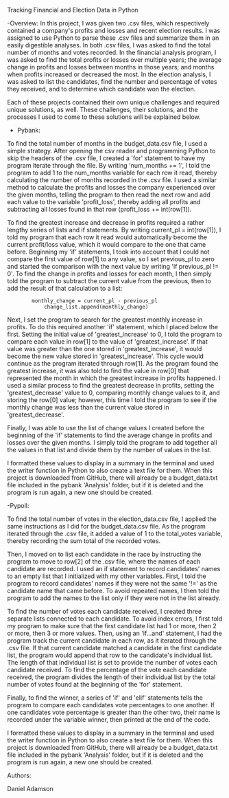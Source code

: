 Tracking Financial and Election Data in Python

-Overview:
In this project, I was given two .csv files, which respectively contained a company's profits and losses and recent election results. I was assigned to use Python to parse these .csv files and summarize them in an easily digestible analyses. In both .csv files, I was asked to find the total number of months and votes recorded. In the financial analysis program, I was asked to find the total profits or losses over multiple years; the average change in profits and losses between months in those years; and months when profits increased or decreased the most. In the election analysis, I was asked to list the candidates, find the number and percentage of votes they received, and to determine which candidate won the election. 

Each of these projects contained their own unique challenges and required unique solutions, as well. These challenges, their solutions, and the processes I used to come to these solutions will be explained below.


- Pybank:

To find the total number of months in the budget_data.csv file, I used a simple strategy. After opening the csv reader and programming Python to skip the headers of the .csv file, I created a 'for' statement to have my program iterate through the file. By writing 'num_months += 1', I told the program to add 1 to the num_months variable for each row it read, thereby calculating the number of months recorded in the .csv file. I used a similar method to calculate the profits and losses the company experienced over the given months, telling the program to then read the next row and add each value to the variable 'profit_loss', thereby adding all profits and subtracting all losses found in that row (profit_loss += int(row[1]).

To find the greatest increase and decrease in profits required a rather lengthy series of lists and if statements. By writing current_pl = int(row[1]), I told my program that each row it read would automatically become the current profit/loss value, which it would compare to the one that came before. Beginning my 'if' statements, I took into account that I could not compare the first value of row[1] to any value, so I set previous_pl to zero and started the comparison with the next value by writing 'if previous_pl != 0'. To find the change in profits and losses for each month, I then simply told the program to subtract the current value from the previous, then to add the result of that calculation to a list:
			
			monthly_change = current_pl - previous_pl
            	change_list.append(monthly_change)


Next, I set the program to search for the greatest monthly increase in profits. To do this required another 'if' statement, which I placed below the first. Setting the initial value of 'greatest_increase' to 0, I told the program to compare each value in row[1] to the value of 'greatest_increase'. If that value was greater than the one stored in 'greatest_increase', it would become the new value stored in 'greatest_increase'. This cycle would continue as the program iterated through row[1]. As the program found the greatest increase, it was also told to find the value in row[0] that represented the month in which the greatest increase in profits happened. I used a similar process to find the greatest decrease in profits, setting the 'greatest_decrease' value to 0, comparing monthly change values to it, and storing the row[0] value; however, this time I told the program to see if the monthly change was less than the current value stored in 'greatest_decrease'.

Finally, I was able to use the list of change values I created before the beginning of the 'if' statements to find the average change in profits and losses over the given months. I simply told the program to add together all the values in that list and divide them by the number of values in the list.

I formatted these values to display in a summary in the terminal and used the writer function in Python to also create a text file for them. When this project is downloaded from GitHub, there will already be a budget_data.txt file included in the pybank 'Analysis' folder, but if it is deleted and the program is run again, a new one should be created.


-Pypoll:

To find the total number of votes in the election_data.csv file, I applied the same instructions as I did for the budget_data.csv file. As the program iterated through the .csv file, it added a value of 1 to the total_votes variable, thereby recording the sum total of the recorded votes.

Then, I moved on to list each candidate in the race by instructing the program to move to row[2] of the .csv file, where the names of each candidate are recorded. I used an if statement to record candidates' names to an empty list that I initialized with my other variables. First, I told the program to record candidates' names if they were not the same '!=' as the candidate name that came before. To avoid repeated names, I then told the program to add the names to the list only if they were not in the list already.

To find the number of votes each candidate received, I created three separate lists connected to each candidate. To avoid index errors, I first told my program to make sure that the first candidate list had 1 or more, then 2 or more, then 3 or more values. Then, using an 'if...and' statement, I had the program track the current candidate in each row, as it iterated through the .csv file. If that current candidate matched a candidate in the first candidate list, the program would append that row to the candidate's individual list. The length of that individual list is set to provide the number of votes each candidate received. To find the percentage of the vote each candidate received, the program divides the length of their individual list by the total number of votes found at the beginning of the 'for' statement.

Finally, to find the winner, a series of 'if' and 'elif' statements tells the program to compare each candidates vote percentages to one another. If one candidates vote percentage is greater than the other two, their name is recorded under the variable winner, then printed at the end of the code.

I formatted these values to display in a summary in the terminal and used the writer function in Python to also create a text file for them. When this project is downloaded from GitHub, there will already be a budget_data.txt file included in the pybank 'Analysis' folder, but if it is deleted and the program is run again, a new one should be created.


Authors: 

Daniel Adamson
